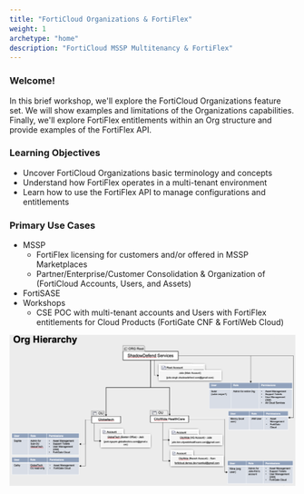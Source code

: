 ```yaml
---
title: "FortiCloud Organizations & FortiFlex"
weight: 1
archetype: "home"
description: "FortiCloud MSSP Multitenancy & FortiFlex"
---
```



### Welcome!

In this brief workshop, we'll explore the FortiCloud Organizations feature set.  We will show examples and limitations of the Organizations capabilities.  Finally, we'll explore FortiFlex entitlements within an Org structure and provide examples of the FortiFlex API.
### Learning Objectives
- Uncover FortiCloud Organizations basic terminology and concepts
- Understand how FortiFlex operates in a multi-tenant environment
- Learn how to use the FortiFlex API to manage configurations and entitlements

### Primary Use Cases
- MSSP
  - FortiFlex licensing for customers and/or offered in MSSP Marketplaces
  - Partner/Enterprise/Customer Consolidation & Organization of (FortiCloud Accounts, Users, and Assets)
- FortiSASE
- Workshops
  - CSE POC with multi-tenant accounts and Users with FortiFlex entitlements for Cloud Products (FortiGate CNF & FortiWeb Cloud)

![FortiCloudOrgs.png](FortiCloudOrgs.png)